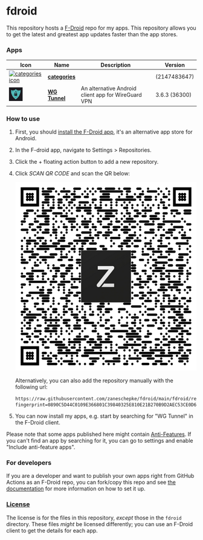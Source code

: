 # fdroid
This repository hosts a [F-Droid](https://f-droid.org/) repo for my apps. This repository allows you to get the latest and greatest app updates faster than the app stores. 

### Apps

<!-- This table is auto-generated. Do not edit -->
| Icon | Name | Description | Version |
| --- | --- | --- | --- |
| <a href=""><img src="fdroid/repo/8b03c6e8a444c18d1e09a63ad347220008d9d8e693f460a8adc618bfbcbe7a1f/en-US/icon.png" alt="categories icon" width="36px" height="36px"></a> | [**categories**]() |  |  (2147483647) |
| <a href="https://github.com/zaneschepke/wgtunnel"><img src="fdroid/repo/com.zaneschepke.wireguardautotunnel/en-US/icon.png" alt="WG Tunnel icon" width="36px" height="36px"></a> | [**WG Tunnel**](https://github.com/zaneschepke/wgtunnel) | An alternative Android client app for WireGuard VPN | 3.6.3 (36300) |
<!-- end apps table -->

### How to use
1. First, you should [install the F-Droid app](https://f-droid.org/), it's an alternative app store for Android.
2. In the F-droid app, navigate to Settings > Repositories.
3. Click the + floating action button to add a new repository. 
4. Click *SCAN QR CODE* and scan the QR below:

    <p align="center">
      <img src=".github/qrcode.png?raw=true" alt="F-Droid repo QR code" style="width:500px;height:500px;"/>
    </p>

    Alternatively, you can also add the repository manually with the following url:

      ```
    https://raw.githubusercontent.com/zaneschepke/fdroid/main/fdroid/repo?fingerprint=0890C5D44C0109E366801C39840325E810E21B270B9D2AEC53CE0D6C5FC849DB
    ```

4. You can now install my apps, e.g. start by searching for "WG Tunnel" in the F-Droid client.

Please note that some apps published here might contain [Anti-Features](https://f-droid.org/en/docs/Anti-Features/). If you can't find an app by searching for it, you can go to settings and enable "Include anti-feature apps".

### For developers
If you are a developer and want to publish your own apps right from GitHub Actions as an F-Droid repo, you can fork/copy this repo and see  [the documentation](setup.md) for more information on how to set it up.

### [License](LICENSE)
The license is for the files in this repository, *except* those in the `fdroid` directory. These files *might* be licensed differently; you can use an F-Droid client to get the details for each app.
